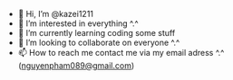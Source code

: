 - 👋 Hi, I’m @kazei1211
- 👀 I’m interested in everything ^.^
- 🌱 I’m currently learning coding some stuff
- 💞️ I’m looking to collaborate on everyone ^.^
- 📫 How to reach me contact me via my email adress ^.^ (nguyenpham089@gmail.com)

<!---
kazei1211/kazei1211 is a ✨ special ✨ repository because its `README.md` (this file) appears on your GitHub profile.
You can click the Preview link to take a look at your changes.
--->

